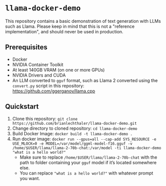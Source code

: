 # `llama-docker-demo`
This repository contains a basic demonstration of text generation with LLMs such as Llama.
Please keep in mind that this is not a "reference implementation", and should never be used in production.
## Prerequisites
* Docker
* NVIDIA Container Toolkit
* At least 140GB VRAM (on one or more GPUs)
* NVIDIA Drivers and CUDA
* An LLM converted to `gguf` format, such as Llama 2 converted using the `convert.py` script in this repository: https://github.com/ggerganov/llama.cpp

## Quickstart
1. Clone this repository: `git clone https://github.com/brianlechthaler/llama-docker-demo.git`
2. Change directory to cloned repository: `cd llama-docker-demo`
3. Build Docker Image: `docker build -t llama-docker-demo .`
4. Run docker image: `docker run --gpus=all --cap-add SYS_RESOURCE -e USE_MLOCK=0 -e MODEL=/var/model/ggml-model-f16.gguf -v /home/$USER/llama/llama-2-70b-chat:/var/model -ti llama-docker-demo "what is a hello world?"`
   * Make sure to replace `/home/$USER/llama/llama-2-70b-chat` with the path to folder containing your `gguf` model if it’s located somewhere else.
   * You can replace `"what is a hello world?"` with whatever prompt you want.